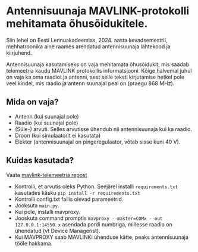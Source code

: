 # Antennisuunaja MAVLINK-protokolli mehitamata õhusõidukitele.
Siin lehel on Eesti Lennuakadeemias, 2024. aasta kevadsemestril, mehhatroonika aine raames arendatud antennisuunaja lähtekood ja kiirjuhend.

Antennisuunaja kasutamiseks on vaja mehitamata õhusõidukit, mis saadab telemeetria kaudu MAVLINK protokollis informatsiooni. Kõige halvemal juhul on vaja ka oma raadiot ja antenni, sest selle teksti kirjutamise hetkel pole veel kindel, mis raadio ja antenn suunajal peal on (praegu 868 MHz).

## Mida on vaja?
- Antenn (kui suunajal pole)
- Raadio (kui suunajal pole)
- (Süle-) arvuti. Selles arvutisse ühendub nii antennisuunaja kui ka raadio.
- Droon (kui simulaatorit ei kasutata)
- Elekter (antennisuunajal on pingeregulaator, võtab sisse kuni 40 V).
## Kuidas kasutada?
Vaata [mavlink-telemeetria repost](https://github.com/ela-mehhatroonika-antennisuunaja/mavlink-telemeetria)
- Kontrolli, et arvutis oleks Python. Seejärel installi `requirements.txt` kasutades käsku `pip install -r requirements.txt `
- Kontrolli config.txt failis olevad parameetrid.
- Jooksuta `main.py`.
- Kui pole, installi mavproxy.
- Jooskuta command promptis `mavproxy --master=COMx --out 127.0.0.1:14550`. `x` asendada pordi numbriga, millesse raadio on ühendatud (vt Device Managerist).
- Kui MAVPROXY saab MAVLINKi ühenduse kätte, peaks antennisuunaja tööle hakkama.

